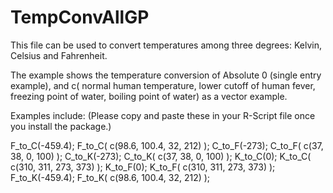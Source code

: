 # TempConvAllGP
This file can be used to convert temperatures among three degrees: Kelvin, Celsius and Fahrenheit.

The example shows the temperature conversion of Absolute 0 (single entry example), and c( normal human temperature, lower cutoff of human fever, freezing point of water, boiling point of water) as a vector example.

Examples include: (Please copy and paste these in your R-Script file once you install the package.)

F_to_C(-459.4);
F_to_C( c(98.6, 100.4, 32, 212) );
C_to_F(-273);
C_to_F( c(37, 38, 0, 100) );
C_to_K(-273);
C_to_K( c(37, 38, 0, 100) );
K_to_C(0);
K_to_C( c(310, 311, 273, 373) );
K_to_F(0);
K_to_F( c(310, 311, 273, 373) );
F_to_K(-459.4);
F_to_K( c(98.6, 100.4, 32, 212) );
